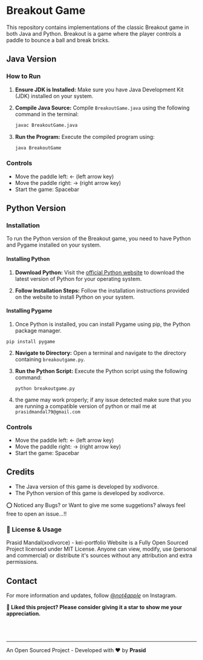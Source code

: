 # Breakout Game

This repository contains implementations of the classic Breakout game in both Java and Python. Breakout is a game where the player controls a paddle to bounce a ball and break bricks.

## Java Version

### How to Run

1. **Ensure JDK is Installed:** Make sure you have Java Development Kit (JDK) installed on your system.

2. **Compile Java Source:** Compile `BreakoutGame.java` using the following command in the terminal:

   ```bash
   javac BreakoutGame.java
   ```

3. **Run the Program:** Execute the compiled program using:
   ```bash
   java BreakoutGame
   ```

### Controls

- Move the paddle left: ← (left arrow key)
- Move the paddle right: → (right arrow key)
- Start the game: Spacebar

## Python Version

### Installation

To run the Python version of the Breakout game, you need to have Python and Pygame installed on your system.

#### Installing Python

1. **Download Python:** Visit the [official Python website](https://www.python.org/downloads/) to download the latest version of Python for your operating system.

2. **Follow Installation Steps:** Follow the installation instructions provided on the website to install Python on your system.

#### Installing Pygame

1. Once Python is installed, you can install Pygame using pip, the Python package manager.

`pip install pygame`

2. **Navigate to Directory:** Open a terminal and navigate to the directory containing `breakoutgame.py`.

3. **Run the Python Script:** Execute the Python script using the following command:

   `python breakoutgame.py`

4. the game may work properly; if any issue detected make sure that you are running a compatible version of python or mail me at `prasidmandal79@gmail.com`

### Controls

- Move the paddle left: ← (left arrow key)
- Move the paddle right: → (right arrow key)
- Start the game: Spacebar

## Credits

- The Java version of this game is developed by xodivorce.
- The Python version of this game is developed by xodivorce.

⭕ Noticed any Bugs? or Want to give me some suggetions? always feel free to open an issue...!!

### 📝 License & Usage

Prasid Mandal(xodivorce) - kei-portfolio Website is a Fully Open Sourced Project licensed under MIT License. Anyone can view, modify, use (personal and commercial) or distribute it's sources without any attribution and extra permissions.

## Contact

For more information and updates, follow [@_not4apple_](https://instagram.com/_not4apple_) on Instagram.

**🌟 Liked this project? Please consider giving it a star to show me your appreciation.**
<br></br>
<br></br>

---

An Open Sourced Project - Developed with ❤️ by **Prasid**
